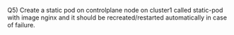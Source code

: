 Q5) Create a static pod on controlplane node on cluster1 called static-pod with image nginx and it should be recreated/restarted automatically in case of failure.
